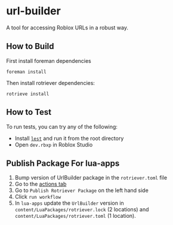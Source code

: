 # url-builder

A tool for accessing Roblox URLs in a robust way.

## How to Build

First install foreman dependencies

`foreman install`

Then install rotriever dependencies:

`rotrieve install`

## How to Test

To run tests, you can try any of the following:

* Install [`lest`](https://github.com/Roblox/lest) and run it from the root directory
* Open `dev.rbxp` in Roblox Studio

## Publish Package For lua-apps
1. Bump version of UrlBuilder package in the `rotriever.toml` file
2. Go to the [actions tab](https://github.com/Roblox/url-builder)
3. Go to `Publish Rotriever Package` on the left hand side
4. Click `run workflow`
5. In `lua-apps` update the `UrlBuilder` version in `content/LuaPackages/rotriever.lock` (2 locations) and `content/LuaPackages/rotriever.toml` (1 location).
